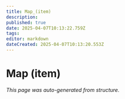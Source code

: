 ```yaml
---
title: Map_(item)
description: 
published: true
date: 2025-04-07T10:13:22.759Z
tags: 
editor: markdown
dateCreated: 2025-04-07T10:13:20.553Z
---
```


# Map (item)

*This page was auto-generated from structure.*